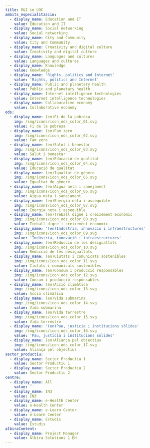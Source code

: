 ```yaml
---
title: R&I in UOC
ambits_especialitzacio:
  - display_name: Education and IT
    value: Education and IT
  - display_name: Social networking
    value: Social networking
  - display_name: City and Community
    value: City and Community
  - display_name: Creativity and digital culture
    value: Creativity and digital culture
  - display_name: Languages and cultures
    value: Languages and cultures
  - display_name: Knowledge
    value: Knowledge
  - display_name: 'Rights, politics and Internet'
    value: 'Rights, politics and Internet'
  - display_name: Public and planetary health
    value: Public and planetary health
  - display_name: Internet intelligence technologies
    value: Internet intelligence technologies
  - display_name: Collaborative economy
    value: Collaborative economy
ods:
  - display_name: (en)Fi de la pobresa
    img: /img/icons/icon_ods_color_01.svg
    value: Fi de la pobresa
  - display_name: (en)Fam zero
    img: /img/icons/icon_ods_color_02.svg
    value: Fam zero
  - display_name: (en)Salut i benestar
    img: /img/icons/icon_ods_color_03.svg
    value: Salut i benestar
  - display_name: (en)Educació de qualitat
    img: /img/icons/icon_ods_color_04.svg
    value: Educació de qualitat
  - display_name: (en)Igualtat de gènere
    img: /img/icons/icon_ods_color_05.svg
    value: Igualtat de gènere
  - display_name: (en)Aigua neta i sanejament
    img: /img/icons/icon_ods_color_06.svg
    value: Aigua neta i sanejament
  - display_name: (en)Energia neta i assequible
    img: /img/icons/icon_ods_color_07.svg
    value: Energia neta i assequible
  - display_name: (en)Treball digne i creixement econòmic
    img: /img/icons/icon_ods_color_08.svg
    value: Treball digne i creixement econòmic
  - display_name: '(en)Indústria, innovació i infraestructures'
    img: /img/icons/icon_ods_color_09.svg
    value: 'Indústria, innovació i infraestructures'
  - display_name: (en)Reducció de les desigualtats
    img: /img/icons/icon_ods_color_10.svg
    value: Reducció de les desigualtats
  - display_name: (en)Ciutats i comunicats sostenibles
    img: /img/icons/icon_ods_color_11.svg
    value: Ciutats i comunicats sostenibles
  - display_name: (en)Consum i producció responsables
    img: /img/icons/icon_ods_color_12.svg
    value: Consum i producció responsables
  - display_name: (en)Acció climàtica
    img: /img/icons/icon_ods_color_13.svg
    value: Acció climàtica
  - display_name: (en)Vida submarina
    img: /img/icons/icon_ods_color_14.svg
    value: Vida submarina
  - display_name: (en)Vida terrestre
    img: /img/icons/icon_ods_color_15.svg
    value: Vida terrestre
  - display_name: '(en)Pau, justícia i institucions sòlides'
    img: /img/icons/icon_ods_color_16.svg
    value: 'Pau, justícia i institucions sòlides'
  - display_name: (en)Aliança pel objectius
    img: /img/icons/icon_ods_color_17.svg
    value: Aliança pel objectius
sector_productiu:
  - display_name: Sector Productiu 1
    value: Sector Productiu 1
  - display_name: Sector Productiu 2
    value: Sector Productiu 2
centre:
  - display_name: All
    value: ''
  - display_name: IN3
    value: IN3
  - display_name: e-Health Center
    value: e-Health Center
  - display_name: e-Learn Center
    value: e-Learn Center
  - display_name: Estudis
    value: Estudis
albiraContent:
  - display_name: Project Manager
    value: Albira Solutions 1 EN
---
```


